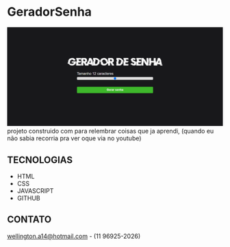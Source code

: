 # GeradorSenha
![preview](./.github/preview.png)
projeto construido com para relembrar coisas que ja aprendi, (quando eu não sabia recorria pra ver oque via no youtube)


## TECNOLOGIAS 
- HTML
- CSS
- JAVASCRIPT 
- GITHUB

## CONTATO 
wellington.a14@hotmail.com -
(11 96925-2026)
